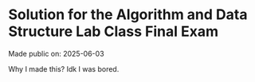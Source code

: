 # Solution for the Algorithm and Data Structure Lab Class Final Exam

Made public on: 2025-06-03

Why I made this? Idk I was bored.
